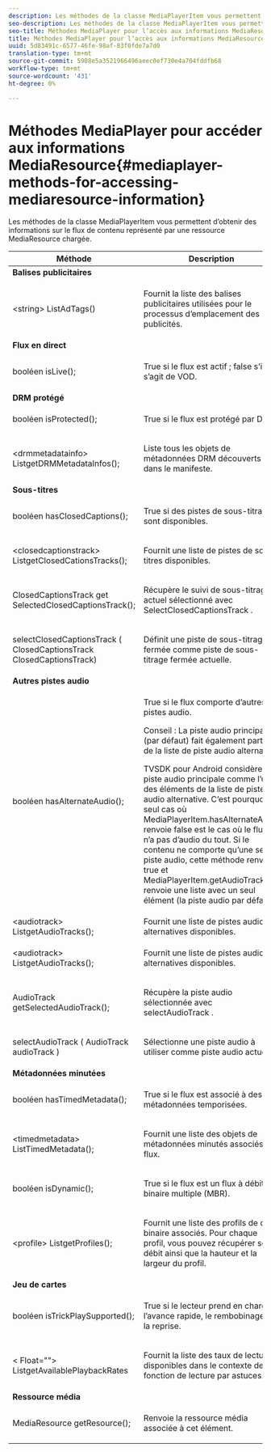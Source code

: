 ```yaml
---
description: Les méthodes de la classe MediaPlayerItem vous permettent d’obtenir des informations sur le flux de contenu représenté par une ressource MediaResource chargée.
seo-description: Les méthodes de la classe MediaPlayerItem vous permettent d’obtenir des informations sur le flux de contenu représenté par une ressource MediaResource chargée.
seo-title: Méthodes MediaPlayer pour l’accès aux informations MediaResource
title: Méthodes MediaPlayer pour l’accès aux informations MediaResource
uuid: 5d83491c-6577-46fe-98af-83f0fde7a7d0
translation-type: tm+mt
source-git-commit: 5908e5a3521966496aeec0ef730e4a704fddfb68
workflow-type: tm+mt
source-wordcount: '431'
ht-degree: 0%

---
```



# Méthodes MediaPlayer pour accéder aux informations MediaResource{#mediaplayer-methods-for-accessing-mediaresource-information}

Les méthodes de la classe MediaPlayerItem vous permettent d’obtenir des informations sur le flux de contenu représenté par une ressource MediaResource chargée.

<table frame="all" colsep="1" rowsep="1" id="table_77B55D506FE24326A03D97AA087231FF"> 
 <thead> 
  <tr rowsep="1"> 
   <th colname="2" class="entry"> Méthode </th> 
   <th colname="3" class="entry"> Description </th> 
  </tr> 
 </thead>
 <tbody> 
  <tr rowsep="1"> 
   <td colname="1"> <b>Balises publicitaires</b> </td> 
   <td colname="3"> </td>
  </tr> 
  <tr rowsep="1"> 
   <td colname="2"> <span class="codeph"> &lt;string&gt; ListAdTags()  </span> </td> 
   <td colname="3"> <p>Fournit la liste des balises publicitaires utilisées pour le processus d’emplacement des publicités. </p> </td> 
  </tr> 
  <tr rowsep="1"> 
   <td colname="1"> <b>Flux en direct</b> </td> 
   <td colname="3"> </td>
  </tr> 
  <tr rowsep="1"> 
   <td colname="2"> <span class="codeph"> booléen isLive();  </span> </td> 
   <td colname="3"> <p>True si le flux est actif ; false s’il s’agit de VOD. </p> </td> 
  </tr> 
  <tr rowsep="1"> 
   <td colname="1"> <b>DRM protégé</b> </td> 
  </tr> 
  <tr rowsep="1"> 
   <td colname="2"> <span class="codeph"> booléen isProtected();  </span> </td> 
   <td colname="3"> <p>True si le flux est protégé par DRM. </p> </td> 
  </tr> 
  <tr rowsep="1"> 
   <td colname="2"> <span class="codeph"> &lt;drmmetadatainfo&gt; ListgetDRMMetadataInfos();  </span> </td> 
   <td colname="3"> <p>Liste tous les objets de métadonnées DRM découverts dans le manifeste. </p> </td> 
  </tr> 
  <tr rowsep="1"> 
   <td colname="1"> <b>Sous-titres</b> </td> 
   <td colname="3"> </td>
  </tr> 
  <tr rowsep="1"> 
   <td colname="2"> <span class="codeph"> booléen hasClosedCaptions();  </span> </td> 
   <td colname="3"> <p>True si des pistes de sous-titrage sont disponibles. </p> </td> 
  </tr> 
  <tr rowsep="1"> 
   <td colname="2"> <span class="codeph"> &lt;closedcaptionstrack&gt; ListgetClosedCationsTracks();  </span> </td> 
   <td colname="3"> <p>Fournit une liste de pistes de sous-titres disponibles. </p> </td> 
  </tr> 
  <tr rowsep="1"> 
   <td colname="2"> <span class="codeph"> ClosedCaptionsTrack get SelectedClosedCaptionsTrack();  </span> </td> 
   <td colname="3"> <p>Récupère le suivi de sous-titrage actuel sélectionné avec <span class="codeph"> SelectClosedCaptionsTrack </span>. </p> </td> 
  </tr> 
  <tr rowsep="1"> 
   <td colname="2"> <span class="codeph"> selectClosedCaptionsTrack ( ClosedCaptionsTrack ClosedCaptionsTrack)  </span> </td> 
   <td colname="3"> <p>Définit une piste de sous-titrage fermée comme piste de sous-titrage fermée actuelle. </p> </td> 
  </tr> 
  <tr rowsep="1"> 
   <td colname="1"> <b>Autres pistes audio</b> </td> 
   <td colname="3"> </td>
  </tr> 
  <tr rowsep="1"> 
   <td colname="2"> <span class="codeph"> booléen hasAlternateAudio();  </span> </td> 
   <td colname="3"> <p>True si le flux comporte d’autres pistes audio. </p> <p>Conseil :  La piste audio principale (par défaut) fait également partie de la liste de piste audio alternative. </p> <p>TVSDK pour Android considère la piste audio principale comme l’un des éléments de la liste de piste audio alternative. C’est pourquoi le seul cas où <span class="codeph"> MediaPlayerItem.hasAlternateAudio </span> renvoie false est le cas où le flux n’a pas d’audio du tout. Si le contenu ne comporte qu’une seule piste audio, cette méthode renvoie true et <span class="codeph"> MediaPlayerItem.getAudioTracks </span> renvoie une liste avec un seul élément (la piste audio par défaut). </p> </td> 
  </tr> 
  <tr rowsep="1"> 
   <td colname="2"> <span class="codeph"> &lt;audiotrack&gt; ListgetAudioTracks();  </span> </td> 
   <td colname="3"> Fournit une liste de pistes audio alternatives disponibles. </td> 
  </tr> 
  <tr rowsep="1"> 
   <td colname="2"> <span class="codeph"> &lt;audiotrack&gt; ListgetAudioTracks();  </span> </td> 
   <td colname="3"> <p>Fournit une liste de pistes audio alternatives disponibles. </p> </td> 
  </tr> 
  <tr rowsep="1"> 
   <td colname="2"> <span class="codeph"> AudioTrack getSelectedAudioTrack();  </span> </td> 
   <td colname="3"> <p>Récupère la piste audio sélectionnée avec <span class="codeph"> selectAudioTrack </span>. </p> </td> 
  </tr> 
  <tr rowsep="1"> 
   <td colname="2"> <span class="codeph"> selectAudioTrack ( AudioTrack audioTrack )  </span> </td> 
   <td colname="3"> <p>Sélectionne une piste audio à utiliser comme piste audio actuelle. </p> </td> 
  </tr> 
  <tr rowsep="1"> 
   <td colname="1"> <b>Métadonnées minutées</b> </td> 
   <td colname="3"> </td>
  </tr> 
  <tr rowsep="1"> 
   <td colname="2"> <span class="codeph"> booléen hasTimedMetadata();  </span> </td> 
   <td colname="3"> <p>True si le flux est associé à des métadonnées temporisées. </p> </td> 
  </tr> 
  <tr rowsep="1"> 
   <td colname="2"> <span class="codeph"> &lt;timedmetadata&gt; ListTimedMetadata();  </span> </td> 
   <td colname="3"> <p>Fournit une liste des objets de métadonnées minutés associés au flux. </p> </td> 
  </tr> 
  <tr rowsep="1"> 
   <td colname="2"> <span class="codeph"> booléen isDynamic();  </span> </td> 
   <td colname="3"> <p>True si le flux est un flux à débit binaire multiple (MBR). </p> </td> 
  </tr> 
  <tr rowsep="1"> 
   <td colname="2"> <span class="codeph"> &lt;profile&gt; ListgetProfiles();  </span> </td> 
   <td colname="3"> <p>Fournit une liste des profils de débit binaire associés. Pour chaque profil, vous pouvez récupérer son débit ainsi que la hauteur et la largeur du profil. </p> </td> 
  </tr> 
  <tr rowsep="1"> 
   <td colname="1"> <b>Jeu de cartes</b> </td> 
   <td colname="3"> </td>
  </tr> 
  <tr rowsep="1"> 
   <td colname="2"> <span class="codeph"> booléen isTrickPlaySupported();  </span> </td> 
   <td colname="3"> <p>True si le lecteur prend en charge l’avance rapide, le rembobinage et la reprise. </p> </td> 
  </tr> 
  <tr rowsep="1"> 
   <td colname="2"> <span class="codeph"> &lt; Float=""&gt; ListgetAvailablePlaybackRates  </span> </td> 
   <td colname="3"> <p>Fournit la liste des taux de lecture disponibles dans le contexte de la fonction de lecture par astuces. </p> </td> 
  </tr> 
  <tr rowsep="1"> 
   <td colname="1"> <b>Ressource média</b> </td> 
   <td colname="3"> </td>
  </tr> 
  <tr rowsep="1"> 
   <td colname="2"> <span class="codeph"> MediaResource getResource();  </span> </td> 
   <td colname="3"> <p>Renvoie la ressource média associée à cet élément. </p> </td> 
  </tr> 
 </tbody> 
</table>

